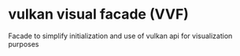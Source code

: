 # vulkan visual facade (VVF)
 Facade to simplify initialization and use of vulkan api for visualization purposes
